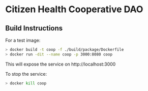 # Citizen Health Cooperative DAO

## Build Instructions

For a test image:

```bash
> docker build -t coop -f ./build/package/Dockerfile 
> docker run -dit --name coop -p 3000:8080 coop
```

This will expose the service on http://localhost:3000

To stop the service:

```bash
> docker kill coop
```
